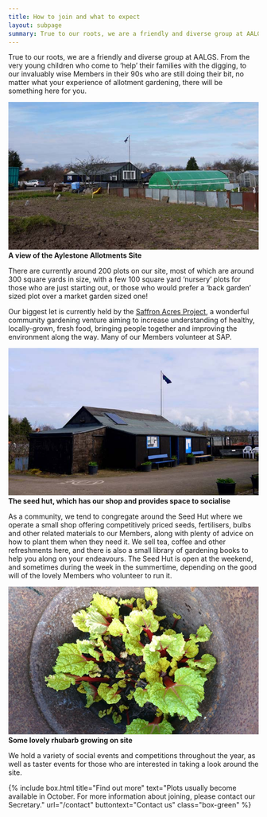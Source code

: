 ```yaml
---
title: How to join and what to expect
layout: subpage
summary: True to our roots, we are a friendly and diverse group at AALGS.
---
```


True to our roots, we are a friendly and diverse group at AALGS. From the very young children who come to ‘help’ their families with the digging, to our invaluably wise Members in their 90s who are still doing their bit, no matter what your experience of allotment gardening, there will be something here for you.

![Aylestone Allotments Site](/img/allotment-view.jpg "The Aylestone Allotments Site") __A view of the Aylestone Allotments Site__

There are currently around 200 plots on our site, most of which are around 300 square yards in size, with a few 100 square yard ‘nursery’ plots for those who are just starting out, or those who would prefer a ‘back garden’ sized plot over a market garden sized one!

Our biggest let is currently held by the [Saffron Acres Project](http://srcentre.org.uk/saffron-acres/), a wonderful community gardening venture aiming to increase understanding of healthy, locally-grown, fresh food, bringing people together and improving the environment along the way. Many of our Members volunteer at SAP.
	
![Aylestone Allotments Site](/img/seed-hut.jpg "The seed hut") __The seed hut, which has our shop and provides space to socialise__

As a community, we tend to congregate around the Seed Hut where we operate a small shop offering competitively priced seeds, fertilisers, bulbs and other related materials to our Members, along with plenty of advice on how to plant them when they need it. We sell tea, coffee and other refreshments here, and there is also a small library of gardening books to help you along on your endeavours. The Seed Hut is open at the weekend, and sometimes during the week in the summertime, depending on the good will of the lovely Members who volunteer to run it. 

![Aylestone Allotments Site](/img/rhubarb.jpg "The seed hut") __Some lovely rhubarb growing on site__

We hold a variety of social events and competitions throughout the year, as well as taster events for those who are interested in taking a look around the site.

{% include box.html title="Find out more" text="Plots usually become available in October. For more information about joining, please contact our Secretary." url="/contact" buttontext="Contact us" class="box-green" %}